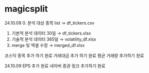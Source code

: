 # magicsplit
24.10.08
0. 분석 대상 종목 list → df_tickers.csv
1. 기본적 분석 데이터 30일 → df_tickers.xlsx
2. 기술적 분석 데이터 365일 → volatility_df.xlsx
3. merge 및 엑셀 수정 → merged_df.xlsx

코스닥 종목 추가 하기 완료
거래대금 추가 하기 완료
평균 거래량 추가하기 완료

24.10.09
EPS 추가 완료
네이버 증권 링크 추가하기 완료